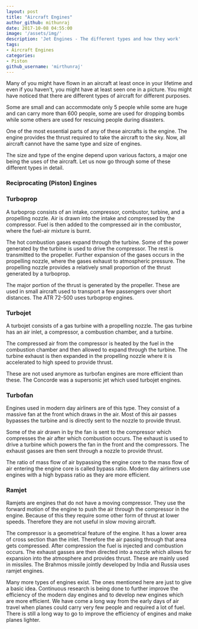 ```yaml
---
layout: post
title: "Aircraft Engines"
author_github: mithunraj
date: 2017-10-08 04:55:00
image: '/assets/img/'
description: 'Jet Engines - The different types and how they work'
tags:
- Aircraft Engines
categories:
- Piston
github_username: 'mirthunraj'
---
```


Many of you might have flown in an aircraft at least once in your lifetime and even if you haven't, you might have at least seen one in a picture. You might have noticed that there are different types of aircraft for different purposes.

Some are small and can accommodate only 5 people while some are huge and can carry more than 600 people, some are used for dropping bombs while some others are used for rescuing people during disasters. 

One of the most essential parts of any of these aircrafts is the engine. The engine provides the thrust required to take the aircraft to the sky. Now, all aircraft cannot have the same type and size of engines. 

The size and type of the engine depend upon various factors, a major one being the uses of the aircraft. Let us now go through some of these different types in detail.

### Reciprocating (Piston) Engines

<!--![](media/fdb87eb17e0459bbbc5c3ddb556be78c.jpg)-->

### Turboprop

<!--![](media/66b0d8bfd83bb5a5f467d3d75640cfb0.jpg)-->

A turboprop consists of an intake, compressor, combustor, turbine, and a propelling nozzle. Air is drawn into the intake and compressed by the compressor. Fuel is then added to the compressed air in the combustor, where the fuel-air mixture is burnt. 

The hot combustion gases expand through the turbine. Some of the power generated by the turbine is used to drive the compressor. The rest is transmitted to the propeller. Further expansion of the gases occurs in the propelling nozzle, where the gases exhaust to atmospheric pressure. The propelling nozzle provides a relatively small proportion of the thrust generated by a turboprop. 

The major portion of the thrust is generated by the propeller. These are used in small aircraft used to transport a few passengers over short distances. The ATR 72-500 uses turboprop engines.

### Turbojet

<!--![](media/4da832da8a806da8d174ce324c678361.jpg)-->

A turbojet consists of a gas turbine with a propelling nozzle. The gas turbine has an air inlet, a compressor, a combustion chamber, and a turbine. 

The compressed air from the compressor is heated by the fuel in the combustion chamber and then allowed to expand through the turbine. The turbine exhaust is then expanded in the propelling nozzle where it is accelerated to high speed to provide thrust. 

These are not used anymore as turbofan engines are more efficient than these. The Concorde was a supersonic jet which used turbojet engines.

### Turbofan

<!--![](media/9caf86e44479ed6ec7cd7f9362aa84d8.jpg)-->

Engines used in modern day airliners are of this type. They consist of a massive fan at the front which draws in the air. Most of this air passes bypasses the turbine and is directly sent to the nozzle to provide thrust. 

Some of the air drawn in by the fan is sent to the compressor which compresses the air after which combustion occurs. The exhaust is used to drive a turbine which powers the fan in the front and the compressors. The exhaust gasses are then sent through a nozzle to provide thrust. 

The ratio of mass flow of air bypassing the engine core to the mass flow of air entering the engine core is called bypass ratio. Modern day airliners use engines with a high bypass ratio as they are more efficient.

### Ramjet

<!--![](media/413a1befcfd1c12a655285d28dbbce75.jpg)-->

Ramjets are engines that do not have a moving compressor. They use the forward motion of the engine to push the air through the compressor in the engine. Because of this they require some other form of thrust at lower speeds. Therefore they are not useful in slow moving aircraft. 

The compressor is a geometrical feature of the engine. It has a lower area of cross section than the inlet. Therefore the air passing through that area gets compressed. After compression the fuel is injected and combustion occurs. The exhaust gasses are then directed into a nozzle which allows for expansion into the atmosphere and provides thrust. These are mainly used in missiles. The Brahmos missile jointly developed by India and Russia uses ramjet engines.

Many more types of engines exist. The ones mentioned here are just to give a basic idea. Continuous research is being done to further improve the efficiency of the modern day engines and to develop new engines which are more efficient. We have come a long way from the early days of air travel when planes could carry very few people and required a lot of fuel. There is still a long way to go to improve the efficiency of engines and make planes lighter.